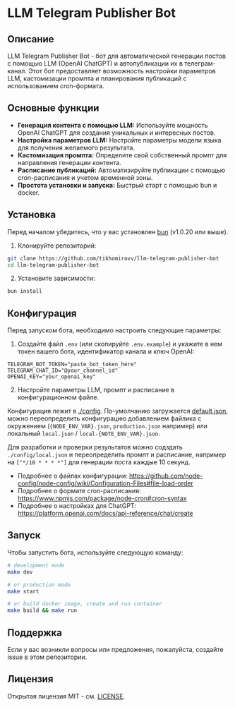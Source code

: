 # LLM Telegram Publisher Bot

## Описание

LLM Telegram Publisher Bot - бот для автоматической генерации постов с помощью LLM (OpenAI ChatGPT) и автопубликации их в телеграм-канал. Этот бот предоставляет возможность настройки параметров LLM, кастомизации промпта и планирования публикаций с использованием cron-формата.

## Основные функции

- **Генерация контента с помощью LLM:** Используйте мощность OpenAI ChatGPT для создания уникальных и интересных постов.
- **Настройка параметров LLM:** Настройте параметры модели языка для получения желаемого результата.
- **Кастомизация промпта:** Определите свой собственный промпт для направления генерации контента.
- **Расписание публикаций:** Автоматизируйте публикации с помощью cron-расписания и учетом временной зоны.
- **Простота установки и запуска:** Быстрый старт с помощью bun и docker.

## Установка

Перед началом убедитесь, что у вас установлен [bun](https://bun.sh) (v1.0.20 или выше).

1. Клонируйте репозиторий:

```bash
git clone https://github.com/tikhomirovv/llm-telegram-publisher-bot
cd llm-telegram-publisher-bot
```

2. Установите зависимости:

```bash
bun install
```

## Конфигурация

Перед запуском бота, необходимо настроить следующие параметры:

1. Создайте файл `.env` (или скопируйте `.env.example`) и укажите в нем токен вашего бота, идентификатор канала и ключ OpenAI:

```env
TELEGRAM_BOT_TOKEN="paste_bot_token_here"
TELEGRAM_CHAT_ID="@your_channel_id"
OPENAI_KEY="your_openai_key"
```

2. Настройте параметры LLM, промпт и расписание в конфигурационном файле.

Конфигурация лежит в [./config](./config). По-умолчанию загружается [default.json](./config/default.json), можно переопределить конфигурацию добавлением файлика с окружением (`{NODE_ENV_VAR}.json`, `production.json` например) или локальный `local.json` / `local-{NOTE_ENV_VAR}.json`.

Для разработки и проверки результатов можно содздать `./config/local.json` и переопределить промпт и расписание, например на `["*/10 * * * *"]` для генерации поста каждые 10 секунд.

 - Подробнее о файлах конфигурации: https://github.com/node-config/node-config/wiki/Configuration-Files#file-load-order
 - Подробнее о формате cron-расписания: https://www.npmjs.com/package/node-cron#cron-syntax
 - Подробнее о настройках для ChatGPT: https://platform.openai.com/docs/api-reference/chat/create

## Запуск

Чтобы запустить бота, используйте следующую команду:

```bash
# development mode
make dev

# or production mode
make start

# or build docker image, create and run container
make build && make run
```

## Поддержка

Если у вас возникли вопросы или предложения, пожалуйста, создайте issue в этом репозитории.

## Лицензия

Открытая лицензия MIT - см. [LICENSE](LICENSE).
